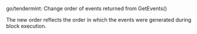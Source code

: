 go/tendermint: Change order of events returned from GetEvents()

The new order reflects the order in which the events were
generated during block execution.
